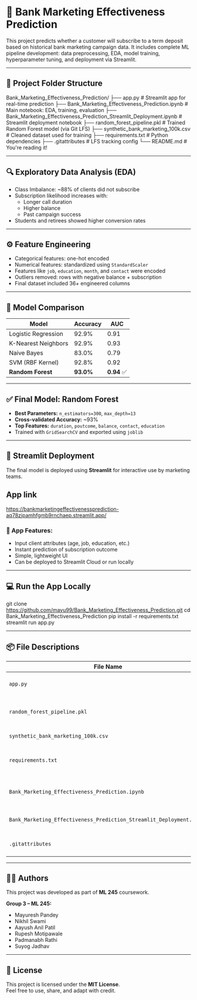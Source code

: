 # 🏦 Bank Marketing Effectiveness Prediction

This project predicts whether a customer will subscribe to a term deposit based on historical bank marketing campaign data. It includes complete ML pipeline development: data preprocessing, EDA, model training, hyperparameter tuning, and deployment via Streamlit.

---

## 📂 Project Folder Structure

Bank_Marketing_Effectiveness_Prediction/
├── app.py # Streamlit app for real-time prediction
├── Bank_Marketing_Effectiveness_Prediction.ipynb # Main notebook: EDA, training, evaluation
├── Bank_Marketing_Effectiveness_Prediction_Streamlit_Deployment.ipynb # Streamlit deployment notebook
├── random_forest_pipeline.pkl # Trained Random Forest model (via Git LFS)
├── synthetic_bank_marketing_100k.csv # Cleaned dataset used for training
├── requirements.txt # Python dependencies
├── .gitattributes # LFS tracking config
└── README.md # You're reading it!


---

## 🔍 Exploratory Data Analysis (EDA)

- Class Imbalance: ~88% of clients did not subscribe
- Subscription likelihood increases with:
  - Longer call duration
  - Higher balance
  - Past campaign success
- Students and retirees showed higher conversion rates

---

## ⚙️ Feature Engineering

- Categorical features: one-hot encoded
- Numerical features: standardized using `StandardScaler`
- Features like `job`, `education`, `month`, and `contact` were encoded
- Outliers removed: rows with negative balance + subscription
- Final dataset included 36+ engineered columns

---

## 🤖 Model Comparison

| Model                | Accuracy | AUC  |
|---------------------|----------|------|
| Logistic Regression | 92.9%    | 0.91 |
| K-Nearest Neighbors | 92.9%    | 0.93 |
| Naive Bayes         | 83.0%    | 0.79 |
| SVM (RBF Kernel)    | 92.8%    | 0.92 |
| **Random Forest**   | **93.0%**| **0.94** ✅ |

---

## ✅ Final Model: Random Forest

- **Best Parameters:** `n_estimators=300`, `max_depth=13`
- **Cross-validated Accuracy:** ~93%
- **Top Features:** `duration`, `poutcome`, `balance`, `contact`, `education`
- Trained with `GridSearchCV` and exported using `joblib`

---

## 🚀 Streamlit Deployment

The final model is deployed using **Streamlit** for interactive use by marketing teams.

## App link

https://bankmarketingeffectivenessprediction-aq78zjpamhfgmb9rnchaep.streamlit.app/

### 📱 App Features:
- Input client attributes (age, job, education, etc.)
- Instant prediction of subscription outcome
- Simple, lightweight UI
- Can be deployed to Streamlit Cloud or run locally

---

## 💻 Run the App Locally

git clone https://github.com/mayu99/Bank_Marketing_Effectiveness_Prediction.git
cd Bank_Marketing_Effectiveness_Prediction
pip install -r requirements.txt
streamlit run app.py

---

## 📦 File Descriptions

| File Name                                                        | Description                                  |
|------------------------------------------------------------------|----------------------------------------------|
| `app.py`                                                         | Streamlit app UI for predictions             |
| `random_forest_pipeline.pkl`                                     | Final trained model (requires Git LFS)       |
| `synthetic_bank_marketing_100k.csv`                              | Dataset used for training                    |
| `requirements.txt`                                               | All Python libraries needed to run the app   |
| `Bank_Marketing_Effectiveness_Prediction.ipynb`                  | Main notebook with EDA, preprocessing, training |
| `Bank_Marketing_Effectiveness_Prediction_Streamlit_Deployment.ipynb` | Notebook for deployment steps           |
| `.gitattributes`                                                 | Git LFS tracking configuration               |

---

## 👨‍💻 Authors

This project was developed as part of **ML 245** coursework.

**Group 3 – ML 245:**
- Mayuresh Pandey  
- Nikhil Swami  
- Aayush Anil Patil  
- Rupesh Motipawale  
- Padmanabh Rathi  
- Suyog Jadhav  

---

## 📜 License

This project is licensed under the **MIT License**.  
Feel free to use, share, and adapt with credit.

